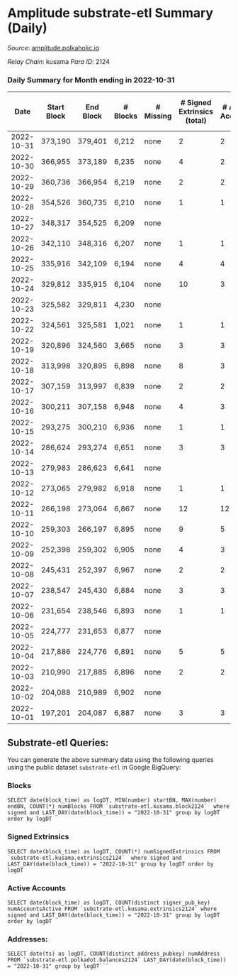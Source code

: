 # Amplitude substrate-etl Summary (Daily)

_Source_: [amplitude.polkaholic.io](https://amplitude.polkaholic.io)

*Relay Chain*: kusama
*Para ID*: 2124



### Daily Summary for Month ending in 2022-10-31


| Date | Start Block | End Block | # Blocks | # Missing | # Signed Extrinsics (total) | # Active Accounts | # Addresses with Balances | # Events | # Transfers | # XCM Transfers In | # XCM Transfers Out |
| ---- | ----------- | --------- | -------- | --------- | --------------------------- | ----------------- | ------------------------- | -------- | ----------- | ------------------ | ------------------- |
| 2022-10-31 | 373,190 | 379,401 | 6,212 | none | 2 | 2 | 674 | 12,491 | 31  |   |   |
| 2022-10-30 | 366,955 | 373,189 | 6,235 | none | 4 | 2 |  | 12,604 | 101  |   |   |
| 2022-10-29 | 360,736 | 366,954 | 6,219 | none | 2 | 2 |  | 12,525 | 62  |   |   |
| 2022-10-28 | 354,526 | 360,735 | 6,210 | none | 1 | 1 |  | 12,472 | 31  |   |   |
| 2022-10-27 | 348,317 | 354,525 | 6,209 | none |  |  |  | 12,436 |   |   |   |
| 2022-10-26 | 342,110 | 348,316 | 6,207 | none | 1 | 1 |  | 12,465 | 31  |   |   |
| 2022-10-25 | 335,916 | 342,109 | 6,194 | none | 4 | 4 |  | 12,558 | 127  |   |   |
| 2022-10-24 | 329,812 | 335,915 | 6,104 | none | 10 | 3 |  | 12,486 | 220  |   |   |
| 2022-10-23 | 325,582 | 329,811 | 4,230 | none |  |  |  | 8,470 |   |   |   |
| 2022-10-22 | 324,561 | 325,581 | 1,021 | none | 1 | 1 |  | 2,081 | 31  |   |   |
| 2022-10-19 | 320,896 | 324,560 | 3,665 | none | 3 | 3 |  | 7,447 | 93  |   |   |
| 2022-10-18 | 313,998 | 320,895 | 6,898 | none | 8 | 3 |  | 13,983 | 127  |   |   |
| 2022-10-17 | 307,159 | 313,997 | 6,839 | none | 2 | 2 |  | 13,768 | 62  |   |   |
| 2022-10-16 | 300,211 | 307,158 | 6,948 | none | 4 | 3 |  | 14,006 | 73  |   |   |
| 2022-10-15 | 293,275 | 300,210 | 6,936 | none | 1 | 1 |  | 13,926 | 31  |   |   |
| 2022-10-14 | 286,624 | 293,274 | 6,651 | none | 3 | 3 |  | 13,426 | 93  |   |   |
| 2022-10-13 | 279,983 | 286,623 | 6,641 | none |  |  |  | 13,298 |   |   |   |
| 2022-10-12 | 273,065 | 279,982 | 6,918 | none | 1 | 1 |  | 13,889 | 31  |   |   |
| 2022-10-11 | 266,198 | 273,064 | 6,867 | none | 12 | 12 |  | 14,163 | 186  |   |   |
| 2022-10-10 | 259,303 | 266,197 | 6,895 | none | 9 | 5 |  | 14,068 | 221  |   |   |
| 2022-10-09 | 252,398 | 259,302 | 6,905 | none | 4 | 3 |  | 13,932 | 98  |   |   |
| 2022-10-08 | 245,431 | 252,397 | 6,967 | none | 2 | 2 |  | 14,009 | 62  |   |   |
| 2022-10-07 | 238,547 | 245,430 | 6,884 | none | 3 | 3 |  | 13,879 | 93  |   |   |
| 2022-10-06 | 231,654 | 238,546 | 6,893 | none | 1 | 1 |  | 13,826 | 31  |   |   |
| 2022-10-05 | 224,777 | 231,653 | 6,877 | none |  |  |  | 13,760 |   |   |   |
| 2022-10-04 | 217,886 | 224,776 | 6,891 | none | 5 | 5 |  | 13,905 | 97  |   |   |
| 2022-10-03 | 210,990 | 217,885 | 6,896 | none | 2 | 2 |  | 13,870 | 62  |   |   |
| 2022-10-02 | 204,088 | 210,989 | 6,902 | none |  |  |  | 13,809 |   |   |   |
| 2022-10-01 | 197,201 | 204,087 | 6,887 | none | 3 | 3 |  | 13,884 | 93  |   |   |

## Substrate-etl Queries:
You can generate the above summary data using the following queries using the public dataset `substrate-etl` in Google BigQuery:


### Blocks
```
SELECT date(block_time) as logDT, MIN(number) startBN, MAX(number) endBN, COUNT(*) numBlocks FROM `substrate-etl.kusama.block2124`  where signed and LAST_DAY(date(block_time)) = "2022-10-31" group by logDT order by logDT
```


### Signed Extrinsics
```
SELECT date(block_time) as logDT, COUNT(*) numSignedExtrinsics FROM `substrate-etl.kusama.extrinsics2124`  where signed and LAST_DAY(date(block_time)) = "2022-10-31" group by logDT order by logDT
```


### Active Accounts
```
SELECT date(block_time) as logDT, COUNT(distinct signer_pub_key) numAccountsActive FROM `substrate-etl.kusama.extrinsics2124` where signed and LAST_DAY(date(block_time)) = "2022-10-31" group by logDT order by logDT
```


### Addresses:
```
SELECT date(ts) as logDT, COUNT(distinct address_pubkey) numAddress FROM `substrate-etl.polkadot.balances2124` LAST_DAY(date(block_time)) = "2022-10-31" group by logDT```

